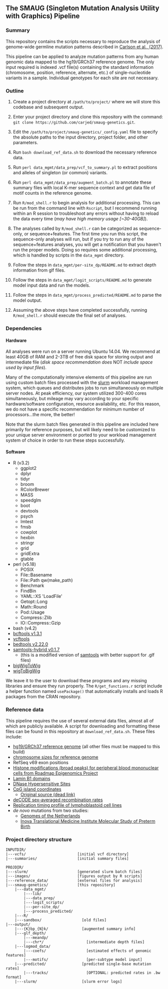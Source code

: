 ## The SMAUG (Singleton Mutation Analysis Utility with Graphics) Pipeline


### Summary

This repository contains the scripts necessary to reproduce the analysis of genome-wide germline mutation patterns described in [Carlson et al., (2017)](http://biorxiv.org/content/early/2017/02/14/108290).

This pipeline can be applied to analyze mutation patterns from any human genomic data mapped to the hg19/GRCh37 reference genome. The only input required is indexed .vcf file(s) containing the standard information (chromosome, position, reference, alternate, etc.) of single-nucleotide variants in a sample. Individual genotypes for each site are not necessary.

### Outline
1. Create a project directory at `/path/to/project/` where we will store this codebase and subsequent output.

1. Enter your project directory and clone this repository with the command: `git clone https://github.com/carjed/smaug-genetics.git`.

1. Edit the `/path/to/project/smaug-genetics/_config.yaml` file to specify the absolute paths to the input directory, project folder, and other parameters.

1. Run `bash download_ref_data.sh` to download the necessary reference data.

1. Run `perl data_mgmt/data_prep/vcf_to_summary.pl` to extract positions and alleles of singleton (or common) variants.

1. Run `perl data_mgmt/data_prep/augment_batch.pl` to annotate these summary files with local K-mer sequence context and get data file of motif counts in the reference genome.

1. Run `R/mod_shell.r` to begin analysis for additional processing. This can be run from the command line with `Rscript`, but I recommend running within an R session to troubleshoot any errors without having to reload the data every time (*may have high memory usage \[~30-40GB\]*).

1. The analyses called by `R/mod_shell.r` can be categorized as sequence-only, or sequence+features. The first time you run this script, the sequence-only analyses will run, but if you try to run any of the sequence+features analyses, you will get a notification that you haven't run the proper models. Doing so requires some additional processing, which is handled by scripts in the `data_mgmt` directory.

1. Follow the steps in `data_mgmt/per-site_dp/README.md` to extract depth information from glf files.

1. Follow the steps in `data_mgmt/logit_scripts/README.md` to generate model input data and run the models.

1. Follow the steps in `data_mgmt/process_predicted/README.md` to parse the model output.

1. Assuming the above steps have completed successfully, running `R/mod_shell.r` should execute the final set of analyses.

### Dependencies

#### Hardware
All analyses were run on a server running Ubuntu 14.04. We recommend at least 40GB of RAM and 2-3TB of free disk space for storing output and intermediate file (*disk space recommendation does* NOT *include space used by input files*).

Many of the computationally intensive elements of this pipeline are run using custom batch files processed with the [slurm](http://slurm.schedmd.com/slurm.html) workload management system, which queues and distributes jobs to run simultaneously on multiple server nodes. At peak efficiency, our system utilized 300-400 cores simultaneously, but mileage may vary according to your specific hardware/software configuration, resource availability, etc. For this reason, we do not have a specific recommendation for minimum number of processors...the more, the better!

Note that the slurm batch files generated in this pipeline are included here primarily for reference purposes, but will likely need to be customized to your unique server environment or ported to your workload management system of choice in order to run these steps successfully.

#### Software
- R (v3.2)
  - ggplot2
  - dplyr
  - tidyr
  - broom
  - RColorBrewer
  - MASS
  - speedglm
  - boot
  - devtools
  - psych
  - lmtest
  - fmsb
  - cowplot
  - hexbin
  - stringr
  - grid
  - gridExtra
  - gtable
- perl (v5.18)
  - POSIX
  - File::Basename
  - File::Path qw(make_path)
  - Benchmark
  - FindBin
  - YAML::XS 'LoadFile'
  - Getopt::Long
  - Math::Round
  - Pod::Usage
  - Compress::Zlib
  - IO::Compress::Gzip
- bash (v4.2)
- [bcftools v1.3.1](http://www.htslib.org/)
- [vcftools](https://vcftools.github.io/index.html)
- [bedtools v2.22.0](http://bedtools.readthedocs.io/en/latest/)
- [samtools-hybrid v0.1.7](https://github.com/statgen/samtools-0.1.7a-hybrid)
  - (this is a modified version of [samtools](http://www.htslib.org/) with better support for .glf files)
- [bigWigToWig](http://hgdownload.cse.ucsc.edu/admin/exe/linux.x86_64/bigWigToWig)
- [wigToBigWig](http://hgdownload.cse.ucsc.edu/admin/exe/linux.x86_64/wigToBigWig)

We leave it to the user to download these programs and any missing libraries and ensure they run properly. The `R/get_functions.r` script include a helper function named `usePackage()` that automatically installs and loads R packages from the CRAN repository.

### Reference data

This pipeline requires the use of several external data files, almost all of which are publicly available. A script for downloading and formatting these files can be found in this repository at `download_ref_data.sh`. These files include:

- [hg19/GRCh37 reference genome](ftp://ftp-trace.ncbi.nih.gov/1000genomes/ftp/technical/reference/human_g1k_v37.fasta.gz) (all other files must be mapped to this build)
- [chromosome sizes for reference genome](https://genome.ucsc.edu/goldenpath/help/hg19.chrom.sizes)
- RefSeq v69 exon positions
- [Histone modifications (broad peaks) for peripheral blood mononuclear cells from Roadmap Epigenomics Project](http://egg2.wustl.edu/roadmap/data/byFileType/peaks/consolidated/broadPeak/)
- [Lamin B1 domains](http://hgdownload.cse.ucsc.edu/goldenPath/hg19/database/laminB1Lads.txt.gz)
- [DNase Hypersensitive Sites](http://hgdownload.cse.ucsc.edu/goldenpath/hg19/encodeDCC/wgEncodeRegDnaseClustered/wgEncodeRegDnaseClusteredV3.bed.gz)
- [CpG island coordinates](http://web.stanford.edu/class/bios221/data/model-based-cpg-islands-hg19.txt)
  - [Original source (dead link)](http://rafalab.jhsph.edu/CGI/)
- [deCODE sex-averaged recombination rates](http://hgdownload.cse.ucsc.edu/gbdb/hg19/decode/SexAveraged.bw)
- [Replication timing profile of lymphoblastoid cell lines](http://mccarrolllab.com/wp-content/uploads/2015/03/Koren-et-al-Table-S2.zip)
- *de novo* mutations from two studies:
  - [Genomes of the Netherlands](https://molgenis26.target.rug.nl/downloads/gonl_public/variants/release5.2/GoNL_DNMs.txt)
  - [Inova Translational Medicine Institute Molecular Study of Preterm Birth](http://www.nature.com/ng/journal/v48/n8/extref/ng.3597-S3.xlsx)

### Project directory structure

```
INPUTDIR/
|---vcfs/                       [initial vcf directory]
|---summaries/                  [initial summary files]

PROJDIR/
|---slurm/                      [generated slurm batch files]
|---images/                     [figures output by R scripts]
|---reference_data/             [external files for analysis]
|---smaug-genetics/             [this repository]
    |---data_mgmt/
        |---lib/
        |---data_prep/
        |---logit_scripts/
        |---per-site_dp/
        |---process_predicted/
    |---R/
    |---sandbox/                  [old files]
|---output/
    |---{K}bp_{N}k/               [augmented summary info]
    |---glf_depth/
        |---meandp/
        |---chr*/                   [intermediate depth files]
    |---logmod_data/
        |---coefs/                  [estimated effects of genomic features]
        |---motifs/                 [per-subtype model input]
    |---predicted/                [predicted single-base mutation rates]
        |---tracks/                 [OPTIONAL: predicted rates in .bw format]
    |---slurm/                    [slurm error logs]
```
